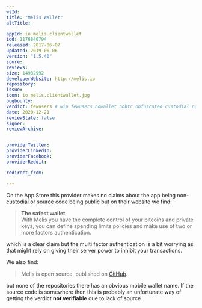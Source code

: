 ```yaml
---
wsId: 
title: "Melis Wallet"
altTitle: 

appId: io.melis.clientwallet
idd: 1176840794
released: 2017-06-07
updated: 2019-06-06
version: "1.5.40"
score: 
reviews: 
size: 14932992
developerWebsite: http://melis.io
repository: 
issue: 
icon: io.melis.clientwallet.jpg
bugbounty: 
verdict: fewusers # wip fewusers nowallet nobtc obfuscated custodial nosource nonverifiable reproducible bounty defunct
date: 2020-12-21
reviewStale: false
signer: 
reviewArchive:


providerTwitter: 
providerLinkedIn: 
providerFacebook: 
providerReddit: 

redirect_from:

---
```


On the App Store this provider makes no claims about the app being non-custodial
or source code being public but on their website we find:

> **The safest wallet**<br>
  With Melis you have the complete control of your bitcoins and private keys,
  you can define spending limits policies and make use of two or more factors
  authentication.

which is a clear claim but the multi factor authentication is a bit worrying as
that might rely on giving their server power to inhibit your transactions.

We also find:

> Melis is open source, published on [GitHub](https://github.com/melis-wallet).

but none of the repositories there has an obvious mobile wallet name. If the
source code is somewhere then this is probably an unfortunate way of getting the
verdict **not verifiable** due to lack of source.
